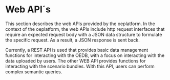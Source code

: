 <!--
SPDX-FileCopyrightText: 2025 Jonas Huber <https://github.com/jh-RLI> © Reiner Lemoine Institut

SPDX-License-Identifier: CC0-1.0
-->

# Web API´s

This section describes the web APIs provided by the oeplatform. In the context
of the oeplatform, the web APIs include http request interfaces that require an
expected request body with a JSON data structure to formulate the specific
request. As a result, a JSON response is sent back.

Currently, a REST API is used that provides basic data management functions for
interacting with the OEDB, with a focus on interacting with the data uploaded by
users. The other WEB API provides functions for interacting with the scenario
bundles. With this API, users can perform complex semantic queries.
